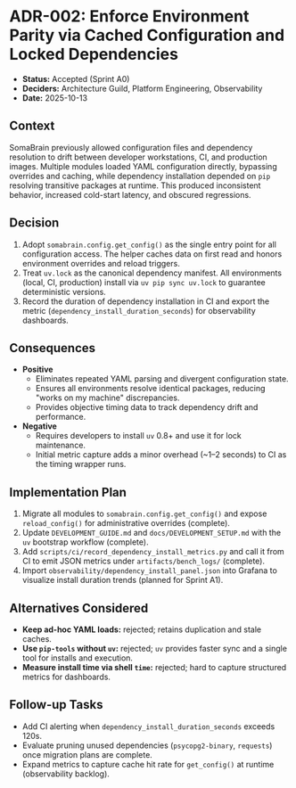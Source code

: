 # ADR-002: Enforce Environment Parity via Cached Configuration and Locked Dependencies

- **Status:** Accepted (Sprint A0)
- **Deciders:** Architecture Guild, Platform Engineering, Observability
- **Date:** 2025-10-13

## Context

SomaBrain previously allowed configuration files and dependency resolution to drift between developer workstations, CI, and production images. Multiple modules loaded YAML configuration directly, bypassing overrides and caching, while dependency installation depended on `pip` resolving transitive packages at runtime. This produced inconsistent behavior, increased cold-start latency, and obscured regressions.

## Decision

1. Adopt `somabrain.config.get_config()` as the single entry point for all configuration access. The helper caches data on first read and honors environment overrides and reload triggers.
2. Treat `uv.lock` as the canonical dependency manifest. All environments (local, CI, production) install via `uv pip sync uv.lock` to guarantee deterministic versions.
3. Record the duration of dependency installation in CI and export the metric (`dependency_install_duration_seconds`) for observability dashboards.

## Consequences

- **Positive**
  - Eliminates repeated YAML parsing and divergent configuration state.
  - Ensures all environments resolve identical packages, reducing "works on my machine" discrepancies.
  - Provides objective timing data to track dependency drift and performance.
- **Negative**
  - Requires developers to install `uv` 0.8+ and use it for lock maintenance.
  - Initial metric capture adds a minor overhead (~1–2 seconds) to CI as the timing wrapper runs.

## Implementation Plan

1. Migrate all modules to `somabrain.config.get_config()` and expose `reload_config()` for administrative overrides (complete).
2. Update `DEVELOPMENT_GUIDE.md` and `docs/DEVELOPMENT_SETUP.md` with the `uv` bootstrap workflow (complete).
3. Add `scripts/ci/record_dependency_install_metrics.py` and call it from CI to emit JSON metrics under `artifacts/bench_logs/` (complete).
4. Import `observability/dependency_install_panel.json` into Grafana to visualize install duration trends (planned for Sprint A1).

## Alternatives Considered

- **Keep ad-hoc YAML loads:** rejected; retains duplication and stale caches.
- **Use `pip-tools` without `uv`:** rejected; `uv` provides faster sync and a single tool for installs and execution.
- **Measure install time via shell `time`:** rejected; hard to capture structured metrics for dashboards.

## Follow-up Tasks

- Add CI alerting when `dependency_install_duration_seconds` exceeds 120s.
- Evaluate pruning unused dependencies (`psycopg2-binary`, `requests`) once migration plans are complete.
- Expand metrics to capture cache hit rate for `get_config()` at runtime (observability backlog).
